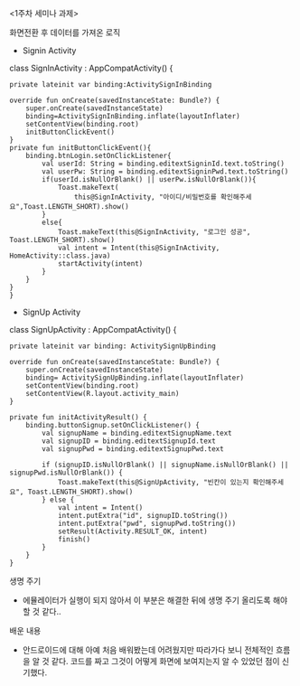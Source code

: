 <1주차 세미나 과제>

화면전환 후 데이터를 가져온 로직

- Signin Activity

class SignInActivity : AppCompatActivity() {
    
    private lateinit var binding:ActivitySignInBinding

    override fun onCreate(savedInstanceState: Bundle?) {
        super.onCreate(savedInstanceState)
        binding=ActivitySignInBinding.inflate(layoutInflater)
        setContentView(binding.root)
        initButtonClickEvent()
    }
    private fun initButtonClickEvent(){
        binding.btnLogin.setOnClickListener{
            val userId: String = binding.editextSigninId.text.toString()
            val userPw: String = binding.editextSigninPwd.text.toString()
            if(userId.isNullOrBlank() || userPw.isNullOrBlank()){
                Toast.makeText(
                    this@SignInActivity, "아이디/비밀번호를 확인해주세요",Toast.LENGTH_SHORT).show()
            }
            else{
                Toast.makeText(this@SignInActivity, "로그인 성공", Toast.LENGTH_SHORT).show()
                val intent = Intent(this@SignInActivity, HomeActivity::class.java)
                startActivity(intent)
            }
        }
    }
    }
    
- SignUp Activity

class SignUpActivity : AppCompatActivity() {
    
    private lateinit var binding: ActivitySignUpBinding

    override fun onCreate(savedInstanceState: Bundle?) {
        super.onCreate(savedInstanceState)
        binding= ActivitySignUpBinding.inflate(layoutInflater)
        setContentView(binding.root)
        setContentView(R.layout.activity_main)
    }

    private fun initActivityResult() {
        binding.buttonSignup.setOnClickListener() {
            val signupName = binding.editextSignupName.text
            val signupID = binding.editextSignupId.text
            val signupPwd = binding.editextSignupPwd.text

            if (signupID.isNullOrBlank() || signupName.isNullOrBlank() || signupPwd.isNullOrBlank()) {
                Toast.makeText(this@SignUpActivity, "빈칸이 있는지 확인해주세요", Toast.LENGTH_SHORT).show()
            } else {
                val intent = Intent()
                intent.putExtra("id", signupID.toString())
                intent.putExtra("pwd", signupPwd.toString())
                setResult(Activity.RESULT_OK, intent)
                finish()
            }
        }
    }
  
 생명 주기
 - 에뮬레이터가 실행이 되지 않아서 이 부분은 해결한 뒤에 생명 주기 올리도록 해야할 것 같다.. 
 
 배운 내용
- 안드로이드에 대해 아예 처음 배워봤는데 어려웠지만 따라가다 보니 전체적인 흐름을 알 것 같다. 코드를 짜고 그것이 어떻게 화면에 보여지는지 알 수 있었던 점이 신기했다. 
    
    
